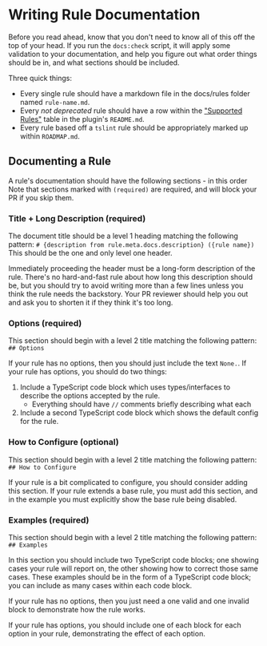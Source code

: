 # Writing Rule Documentation

Before you read ahead, know that you don't need to know all of this off the top of your head.
If you run the `docs:check` script, it will apply some validation to your documentation, and help you figure out what order things should be in, and what sections should be included.

Three quick things:

- Every single rule should have a markdown file in the docs/rules folder named `rule-name.md`.
- Every _not deprecated_ rule should have a row within the ["Supported Rules"](../../README.md#supported-rules) table in the plugin's `README.md`.
- Every rule based off a `tslint` rule should be appropriately marked up within `ROADMAP.md`.

## Documenting a Rule

A rule's documentation should have the following sections - in this order
Note that sections marked with `(required)` are required, and will block your PR if you skip them.

### Title + Long Description (required)

The document title should be a level 1 heading matching the following pattern:
`# {description from rule.meta.docs.description} ({rule name})`
This should be the one and only level one header.

Immediately proceeding the header must be a long-form description of the rule. There's no hard-and-fast rule about how long this description should be, but you should try to avoid writing more than a few lines unless you think the rule needs the backstory. Your PR reviewer should help you out and ask you to shorten it if they think it's too long.

### Options (required)

This section should begin with a level 2 title matching the following pattern:
`## Options`

If your rule has no options, then you should just include the text `None.`.
If your rule has options, you should do two things:

1. Include a TypeScript code block which uses types/interfaces to describe the options accepted by the rule.
   - Everything should have `//` comments briefly describing what each
1. Include a second TypeScript code block which shows the default config for the rule.

### How to Configure (optional)

This section should begin with a level 2 title matching the following pattern:
`## How to Configure`

If your rule is a bit complicated to configure, you should consider adding this section.
If your rule extends a base rule, you must add this section, and in the example you must explicitly show the base rule being disabled.

### Examples (required)

This section should begin with a level 2 title matching the following pattern:
`## Examples`

In this section you should include two TypeScript code blocks; one showing cases your rule will report on, the other showing how to correct those same cases. These examples should be in the form of a TypeScript code block; you can include as many cases within each code block.

If your rule has no options, then you just need a one valid and one invalid block to demonstrate how the rule works.

If your rule has options, you should include one of each block for each option in your rule, demonstrating the effect of each option.
